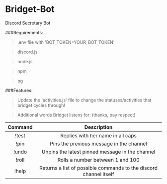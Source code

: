 # Bridget-Bot
Discord Secretary Bot

###Requirements:
  >.env file with 'BOT_TOKEN=YOUR_BOT_TOKEN'

  >discord.js

  >node.js

  >npm

  >pg

###Features:

  >Update the 'activities.js' file to change the statuses/activities that bridget cycles through!
  
  >Additional words Bridget listens for: (thanks, pay respect)
  
  

| Command    | Description           |
| :-------------: |:-------------:| 
| !test | Replies with her name in all caps |
| !pin | Pins the previous message in the channel |
| !undo | Unpins the latest pinned message in the channel |
| !roll | Rolls a number between 1 and 100 |
| !help | Returns a list of possible commands to the discord channel itself |



